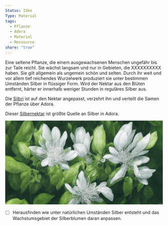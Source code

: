 ```yaml
---
Status: Idee
Type: Material
tags:
  - Pflanze
  - Adora
  - Material
  - Ressource
share: "true"
---
```

Eine seltene Pflanze, die einem ausgewachsenen Menschen ungefähr bis zur Taile reicht. Sie wächst langsam und nur in Gebieten, die XXXXXXXXXX haben. Sie gilt allgemein als ungemein schön und selten. Durch ihr weit und vor allem tief reichendes Wurzelwerk produziert sie unter bestimmen Umständen Silber in flüssiger Form. Wird der Nektar aus den Blüten entfernt, härter er innerhalb weniger Stunden in reguläres Silber aus. 

Die [Silbri](../Tiere/Silbri.md) ist auf den Nektar angepasst, verzehrt ihn und verteilt die Samen der Pflanze über Adora. 

Dieser [Silbernektar](../../Versorgung/Baumaterialien/Silbernektar.md) ist größte Quelle an Silber in Adora. 

![Silberblumen.png](../../../Silberblumen.png)



- [ ] Herausfinden wie unter natürlichen Umständen Silber entsteht und das Wachstumsgebiet der Silberblumen daran anpassen. 